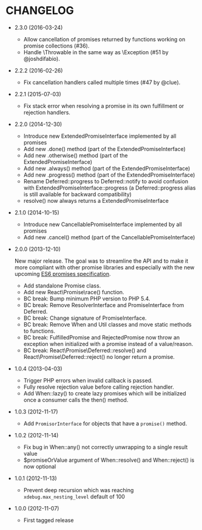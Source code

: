 CHANGELOG
=========

* 2.3.0 (2016-03-24)

  * Allow cancellation of promises returned by functions working on promise
    collections (#36).
  * Handle \Throwable in the same way as \Exception (#51 by @joshdifabio).

* 2.2.2 (2016-02-26)

  * Fix cancellation handlers called multiple times (#47 by @clue).

* 2.2.1 (2015-07-03)

  * Fix stack error when resolving a promise in its own fulfillment or rejection
    handlers.

* 2.2.0 (2014-12-30)

  * Introduce new ExtendedPromiseInterface implemented by all promises
  * Add new .done() method (part of the ExtendedPromiseInterface)
  * Add new .otherwise() method (part of the ExtendedPromiseInterface)
  * Add new .always() method (part of the ExtendedPromiseInterface)
  * Add new .progress() method (part of the ExtendedPromiseInterface)
  * Rename Deferred::progress to Deferred::notify to avoid confusion with
    ExtendedPromiseInterface::progress (a Deferred::progress alias is still
    available for backward compatibility)
  * resolve() now always returns a ExtendedPromiseInterface

* 2.1.0 (2014-10-15)

  * Introduce new CancellablePromiseInterface implemented by all promises
  * Add new .cancel() method (part of the CancellablePromiseInterface)

* 2.0.0 (2013-12-10)

  New major release. The goal was to streamline the API and to make it more
  compliant with other promise libraries and especially with the new upcoming
  [ES6 promises specification](https://github.com/domenic/promises-unwrapping/).

  * Add standalone Promise class.
  * Add new React\Promise\race() function.
  * BC break: Bump minimum PHP version to PHP 5.4.
  * BC break: Remove ResolverInterface and PromiseInterface from Deferred.
  * BC break: Change signature of PromiseInterface.
  * BC break: Remove When and Util classes and move static methods to functions.
  * BC break: FulfilledPromise and RejectedPromise now throw an exception when
    initialized with a promise instead of a value/reason.
  * BC break: React\Promise\Deferred::resolve() and React\Promise\Deferred::reject()
    no longer return a promise.

* 1.0.4 (2013-04-03)

  * Trigger PHP errors when invalid callback is passed.
  * Fully resolve rejection value before calling rejection handler.
  * Add When::lazy() to create lazy promises which will be initialized once a
    consumer calls the then() method.

* 1.0.3 (2012-11-17)

  * Add `PromisorInterface` for objects that have a `promise()` method.

* 1.0.2 (2012-11-14)

  * Fix bug in When::any() not correctly unwrapping to a single result value
  * $promiseOrValue argument of When::resolve() and When::reject() is now optional

* 1.0.1 (2012-11-13)

  * Prevent deep recursion which was reaching `xdebug.max_nesting_level` default of 100

* 1.0.0 (2012-11-07)

  * First tagged release
